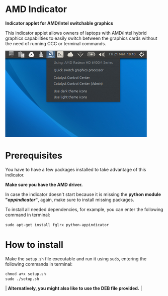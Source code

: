 AMD Indicator
=============

**Indicator applet for AMD/Intel switchable graphics**

This indicator applet allows owners of laptops with AMD/Intel hybrid graphics capabilities to
easily switch between the graphics cards without the need of running CCC or terminal commands.

![screenshot](amd-indicator-screenshot.png)

Prerequisites
==============

You have to have a few packages installed to take advantage of this indicator.

**Make sure you have the AMD driver.**

In case the indicator doesn't start because it is missing the **python module "_appindicator_"**, again, make sure to install missing packages.

To install all needed dependencies, for example, you can enter the following command in terminal:

```sudo apt-get install fglrx python-appindicator```

How to install
==============

Make the `setup.sh` file executable and run it using `sudo`, entering the following commands in terminal:

```
chmod a+x setup.sh
sudo ./setup.sh
```

| **Alternatively, you might also like to use the DEB file provided.** |
